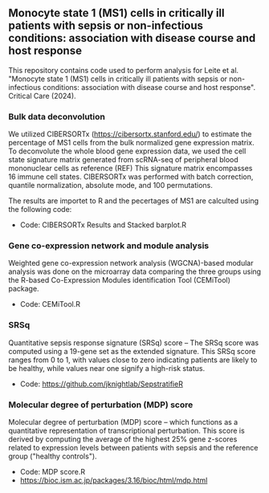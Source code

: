 ## Monocyte state 1 (MS1) cells in critically ill patients with sepsis or non-infectious conditions: association with disease course and host response

This repository contains code used to perform analysis for Leite et al. "Monocyte state 1 (MS1) cells in critically ill patients with sepsis or non-infectious conditions: association with disease course and host response". Critical Care (2024).

###  Bulk data deconvolution  

We utilized CIBERSORTx (https://cibersortx.stanford.edu/) to estimate the percentage of MS1 cells from the bulk normalized gene expression matrix. To deconvolute the whole blood gene expression data, we used the cell state signature matrix generated from scRNA-seq of peripheral blood mononuclear cells as reference (REF) This signature matrix encompasses 16 immune cell states. CIBERSORTx was performed with batch correction, quantile normalization, absolute mode, and 100 permutations. 

The results are importet to R and the pecertages of MS1 are calculted using the following code:
- Code: CIBERSORTx Results and Stacked barplot.R

###  Gene co-expression network and module analysis

Weighted gene co-expression network analysis (WGCNA)-based modular analysis was done on the microarray data comparing the three groups using the R-based Co-Expression Modules identification Tool (CEMiTool) package.
- Code: CEMiTool.R

###  SRSq
Quantitative sepsis response signature (SRSq) score – The SRSq score was computed using a 19-gene set as the extended signature. This SRSq score ranges from 0 to 1, with values close to zero indicating patients are likely to be healthy, while values near one signify a high-risk status.
- Code: https://github.com/jknightlab/SepstratifieR
  
###  Molecular degree of perturbation (MDP) score 

Molecular degree of perturbation (MDP) score – which functions as a quantitative representation of transcriptional perturbation. This score is derived by computing the average of the highest 25% gene z-scores related to expression levels between patients with sepsis and the reference group ("healthy controls").
- Code: MDP score.R
- https://bioc.ism.ac.jp/packages/3.16/bioc/html/mdp.html
